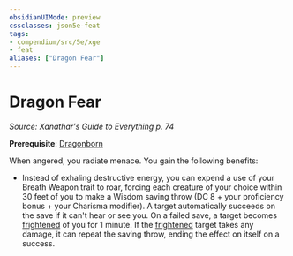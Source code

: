 ```yaml
---
obsidianUIMode: preview
cssclasses: json5e-feat
tags:
- compendium/src/5e/xge
- feat
aliases: ["Dragon Fear"]
---
```

# Dragon Fear
*Source: Xanathar's Guide to Everything p. 74*  

**Prerequisite**: [Dragonborn](/compendium/races/dragonborn.md)

When angered, you radiate menace. You gain the following benefits:

- Instead of exhaling destructive energy, you can expend a use of your Breath Weapon trait to roar, forcing each creature of your choice within 30 feet of you to make a Wisdom saving throw (DC 8 + your proficiency bonus + your Charisma modifier). A target automatically succeeds on the save if it can't hear or see you. On a failed save, a target becomes [frightened](2.%20GM%20Tools/Misc%20DND%20Handbook/compendium/rules/conditions.md#frightened) of you for 1 minute. If the [frightened](2.%20GM%20Tools/Misc%20DND%20Handbook/compendium/rules/conditions.md#frightened) target takes any damage, it can repeat the saving throw, ending the effect on itself on a success.